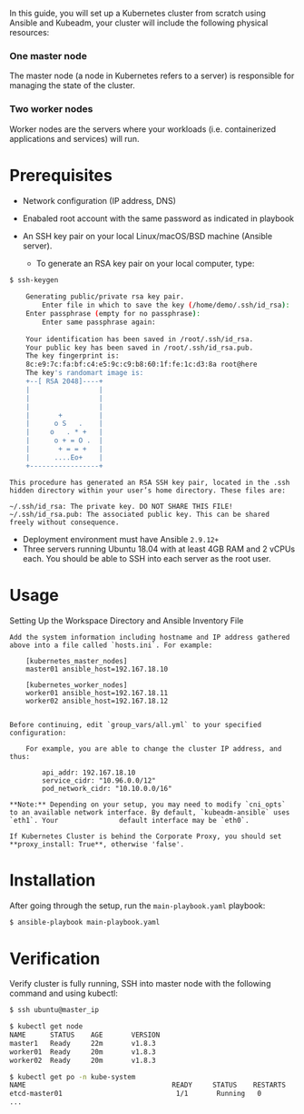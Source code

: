 In this guide, you will set up a Kubernetes cluster from scratch using Ansible and Kubeadm, your cluster will include the following physical resources:

### One master node
The master node (a node in Kubernetes refers to a server) is responsible for managing the state of the cluster.

### Two worker nodes
Worker nodes are the servers where your workloads (i.e. containerized applications and services) will run.

# Prerequisites
- Network configuration (IP address, DNS)
- Enabaled root account with the same password as indicated in playbook
- An SSH key pair on your local Linux/macOS/BSD machine (Ansible server).
 
	- To generate an RSA key pair on your local computer, type:

```sh
$ ssh-keygen
    
	Generating public/private rsa key pair.
    	Enter file in which to save the key (/home/demo/.ssh/id_rsa):
	Enter passphrase (empty for no passphrase):
    	Enter same passphrase again:
	
	Your identification has been saved in /root/.ssh/id_rsa.
	Your public key has been saved in /root/.ssh/id_rsa.pub.
	The key fingerprint is:
	8c:e9:7c:fa:bf:c4:e5:9c:c9:b8:60:1f:fe:1c:d3:8a root@here
	The key's randomart image is:
	+--[ RSA 2048]----+
	|                 |
	|                 |
	|                 |
	|       +         |
	|      o S   .    |
	|     o   . * +   |
	|      o + = O .  |
	|       + = = +   |
	|      ....Eo+    |
	+-----------------+
```
    
	
	This procedure has generated an RSA SSH key pair, located in the .ssh hidden directory within your user’s home directory. These files are:
	
	~/.ssh/id_rsa: The private key. DO NOT SHARE THIS FILE!
	~/.ssh/id_rsa.pub: The associated public key. This can be shared freely without consequence.
	
- Deployment environment must have Ansible `2.9.12+`
- Three servers running Ubuntu 18.04 with at least 4GB RAM and 2 vCPUs each. You should be able to SSH into each server as the root user.


# Usage

Setting Up the Workspace Directory and Ansible Inventory File
	
  	Add the system information including hostname and IP address gathered above into a file called `hosts.ini`. For example:
		
		[kubernetes_master_nodes]
		master01 ansible_host=192.167.18.10

		[kubernetes_worker_nodes]
		worker01 ansible_host=192.167.18.11
		worker02 ansible_host=192.167.18.12


	Before continuing, edit `group_vars/all.yml` to your specified configuration:

		For example, you are able to change the cluster IP address, and thus:

			api_addr: 192.167.18.10
			service_cidr: "10.96.0.0/12"
			pod_network_cidr: "10.10.0.0/16"

	**Note:** Depending on your setup, you may need to modify `cni_opts` to an available network interface. By default, `kubeadm-ansible` uses `eth1`. Your 			  default interface may be `eth0`.
	
	If Kubernetes Cluster is behind the Corporate Proxy, you should set **proxy_install: True**, otherwise 'false'.
  

# Installation

After going through the setup, run the `main-playbook.yaml` playbook:

```sh
$ ansible-playbook main-playbook.yaml

```

# Verification

Verify cluster is fully running, SSH into master node with the following command and using kubectl:

```sh
$ ssh ubuntu@master_ip

$ kubectl get node
NAME      STATUS    AGE       VERSION
master1   Ready     22m       v1.8.3
worker01  Ready     20m       v1.8.3
worker02  Ready     20m       v1.8.3

$ kubectl get po -n kube-system
NAME                                    READY     STATUS    RESTARTS   AGE
etcd-master01                            1/1       Running   0          23m
...
```
